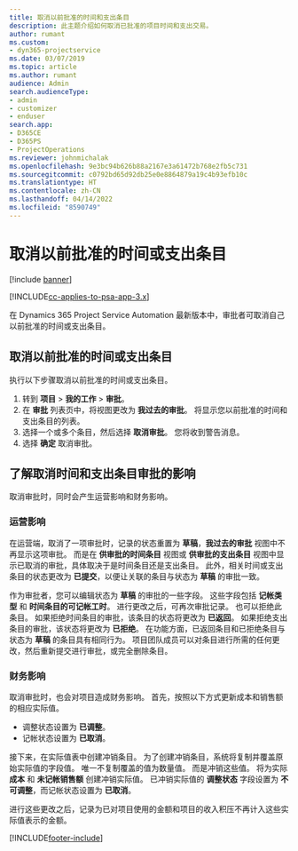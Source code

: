 ```yaml
---
title: 取消以前批准的时间和支出条目
description: 此主题介绍如何取消已批准的项目时间和支出交易。
author: rumant
ms.custom:
- dyn365-projectservice
ms.date: 03/07/2019
ms.topic: article
ms.author: rumant
audience: Admin
search.audienceType:
- admin
- customizer
- enduser
search.app:
- D365CE
- D365PS
- ProjectOperations
ms.reviewer: johnmichalak
ms.openlocfilehash: 9e3bc94b626b88a2167e3a61472b768e2fb5c731
ms.sourcegitcommit: c0792bd65d92db25e0e8864879a19c4b93efb10c
ms.translationtype: HT
ms.contentlocale: zh-CN
ms.lasthandoff: 04/14/2022
ms.locfileid: "8590749"
---
```

# <a name="cancel-previously-approved-time-or-expense-entries"></a>取消以前批准的时间或支出条目

[!include [banner](../includes/psa-now-project-operations.md)]

[!INCLUDE[cc-applies-to-psa-app-3.x](../includes/cc-applies-to-psa-app-3x.md)]

在 Dynamics 365 Project Service Automation 最新版本中，审批者可取消自己以前批准的时间或支出条目。

## <a name="cancel-a-previously-approved-time-or-expense-entry"></a>取消以前批准的时间或支出条目

执行以下步骤取消以前批准的时间或支出条目。

1. 转到 **项目** \> **我的工作** \> **审批**。
2. 在 **审批** 列表页中，将视图更改为 **我过去的审批**。 将显示您以前批准的时间和支出条目的列表。
3. 选择一个或多个条目，然后选择 **取消审批**。 您将收到警告消息。
4. 选择 **确定** 取消审批。

## <a name="understand-the-impact-of-canceling-a-time-or-expense-entry-approval"></a>了解取消时间和支出条目审批的影响

取消审批时，同时会产生运营影响和财务影响。

### <a name="operational-impact"></a>运营影响

在运营端，取消了一项审批时，记录的状态重置为 **草稿**，**我过去的审批** 视图中不再显示这项审批。 而是在 **供审批的时间条目** 视图或 **供审批的支出条目** 视图中显示已取消的审批，具体取决于是时间条目还是支出条目。 此外，相关时间或支出条目的状态更改为 **已提交**，以便让关联的条目与状态为 **草稿** 的审批一致。

作为审批者，您可以编辑状态为 **草稿** 的审批的一些字段。 这些字段包括 **记帐类型** 和 **时间条目的可记帐工时**。 进行更改之后，可再次审批记录。 也可以拒绝此条目。 如果拒绝时间条目的审批，该条目的状态将更改为 **已返回**。 如果拒绝支出条目的审批，该状态将更改为 **已拒绝**。 在功能方面，已返回条目和已拒绝条目与状态为 **草稿** 的条目具有相同行为。 项目团队成员可以对条目进行所需的任何更改，然后重新提交进行审批，或完全删除条目。

### <a name="financial-impact"></a>财务影响

取消审批时，也会对项目造成财务影响。 首先，按照以下方式更新成本和销售额的相应实际值。

- 调整状态设置为 **已调整**。
- 记帐状态设置为 **已取消**。

接下来，在实际值表中创建冲销条目。 为了创建冲销条目，系统将复制并覆盖原始实际值的字段值。 唯一不复制覆盖的值为数量值。 而是冲销这些值。 将为实际 **成本** 和 **未记帐销售额** 创建冲销实际值。 已冲销实际值的 **调整状态** 字段设置为 **不可调整**，而记帐状态设置为 **已取消**。

进行这些更改之后，记录为已对项目使用的金额和项目的收入积压不再计入这些实际值表示的金额。


[!INCLUDE[footer-include](../includes/footer-banner.md)]
